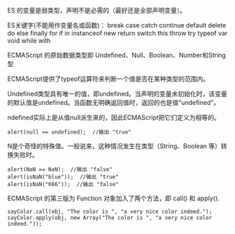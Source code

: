 ES 的变量是弱类型，声明不是必需的（最好还是全部声明变量）。

ES关键字(不能用作变量名或函数)：
break
case
catch
continue
default
delete
do
else
finally
for
if
in
instanceof
new
return
switch
this
throw
try
typeof
var
void
while
with


 ECMAScript 的原始数据类型即 Undefined、Null、Boolean、Number和String型

ECMAScript提供了typeof运算符来判断一个值是否在某种类型的范围内。

Undefined类型具有唯一的值，即undefined。当声明的变量未初始化时，该变量的默认值是undefined。当函数无明确返回值时，返回的也是值"undefined"。

ndefined实际上是从值null派生来的，因此ECMAScript把它们定义为相等的。

    alert(null == undefined);  //输出 "true"

N是个奇怪的特殊值。一般说来，这种情况发生在类型（String、Boolean 等）转换失败时。

	alert(NaN == NaN);  //输出 "false"
	alert(isNaN("blue"));  //输出 "true"
	alert(isNaN("666"));  //输出 "false"

ECMAScript 的第三版为 Function 对象加入了两个方法，即 call() 和 apply().
	
	sayColor.call(obj, "The color is ", "a very nice color indeed.");
	sayColor.apply(obj, new Array("The color is ", "a very nice color indeed."));





